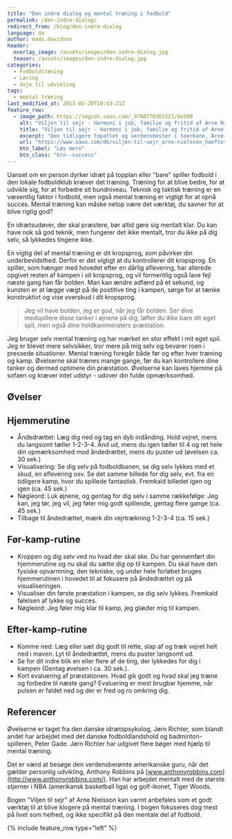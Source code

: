 ```yaml
---
title: "Den indre dialog og mental træning i fodbold"
permalink: /den-indre-dialog/
redirect_from: /blog/den-indre-dialog
language: da
author: mads.davidsen
header:
  overlay_image: /assets/images/den-indre-dialog.jpg
  teaser: /assets/images/den-indre-dialog.jpg
categories:
  - Fodboldtræning
  - Læring
  - Veje til udvikling
tags:
  - mental træning
last_modified_at: 2013-02-20T10:43:21Z
feature_row:
  - image_path: https://imgcdn.saxo.com/_9788770361521/0x500
    alt: "Viljen til sejr - Harmoni i job, familie og fritid af Arne Nielsson"
    title: "Viljen til sejr - Harmoni i job, familie og fritid af Arne Nielson"
    excerpt: "Den tidligere topatlet og verdensmester i toerkano, Arne Nielsson, ved hvad personlig træning kan gøre for én. Som eliteidrætsudøver må man arbejde målrettet med sig selv. Men det samme bør man gøre som erhvervsmand m/k, partner og forælder. Hvis man vil opnå harmoni i tilværelsen. Kodeordene er begejstring, mental træning og coaching. Arne Nielsson trækker på egne erfaringer og går i denne ærlige og direkte bog imod dansk hængemulekultur, jantelovsmentalitet og notorisk berøringsangst over for problemer og forandringer. I stedet taler han indtrængende om værdien af troen på egne evner og modet til at sætte overliggeren højt. Om at anvende drømmen som kickstarter og optimismen som motor i den personlige udvikling. Viljen til sejr henvender sig til alle, der ønsker at blive bedre til det, der er vigtigt i deres tilværelse. Hvad enten det er jobbet, karrieren, parforholdet eller familien – eller det hele på én gang – giver den teknikker og gode råd, der er let anvendelige i den personlige træning. På mange forskellige niveauer, for lægfolk og professionelle."
    url: "https://www.saxo.com/dk/viljen-til-sejr_arne-nielsson_haeftet_9788791293061"
    btn_label: "Læs mere"
    btn_class: "btn--success"
---
```


Uanset om en person dyrker idræt på topplan eller "bare" spiller fodbold i den lokale fodboldklub kræver det træning. Træning for at blive bedre, for at udvikle sig, for at forbedre sit bundniveau. Teknisk og taktisk træning er en væsentlig faktor i fodbold, men også mental træning er vigtigt for at opnå succes. Mental træning kan måske netop være det værktøj, du savner for at blive rigtig god?

En idrætsudøver, der skal præstere, bør altid gøre sig mentalt klar. Du kan have nok så god teknik, men fungerer det ikke mentalt, tror du ikke på dig selv, så lykkedes tingene ikke.

En vigtig del af mental træning er dit kropsprog, som påvirker din underbevidsthed. Derfor er det vigtigt at du kontrollerer dit kropsprog. En spiller, som hænger med hovedet efter en dårlig aflevering, har allerede opgivet resten af kampen i sit kropsprog, og vil formentlig også lave fejl næste gang han får bolden. Man kan ændre adfærd på et sekund, og kunsten er at lægge vægt på de postitive ting i kampen, sørge for at tænke konstruktivt og vise overskud i dit kropsprog.

> Jeg vil have bolden, jeg er god, når jeg får bolden. Ser dine medspillere disse tanker i øjnene på dig, løfter du ikke bare dit eget spil, men også dine holdkammeraters præstation.

Jeg bruger selv mental træning og har mærket en stor effekt i mit eget spil. Jeg er blevet mere selvsikker, tror mere på mig selv og bevarer roen i pressede situationer. Mental træning foregår både før og efter hver træning og kamp. Øvelserne skal trænes mange gange, før du kan kontrollere dine tanker og dermed optimere din præstation. Øvelserne kan laves hjemme på sofaen og kræver intet udstyr - udover din fulde opmærksomhed.

Øvelser
-------

## Hjemmerutine

- Åndedrættet: Læg dig ned og tag en dyb indånding. Hold vejret, mens du langsomt tæller 1-2-3-4. Ånd ud, mens du igen tæller til 4 og ret hele din opmærksomhed mod åndedrættet, mens du puster ud (øvelsen ca. 30 sek.)
- Visualisering: Se dig selv på fodboldbanen, se dig selv lykkes med et skud, en aflevering osv. Se det samme billede for dig selv, evt. fra en tidligere kamp, hvor du spillede fantastisk. Fremkald billedet igen og igen (ca. 45 sek.)
- Nøgleord: Luk øjnene, og gentag for dig selv i samme rækkefølge: Jeg kan, jeg tør, jeg vil, jeg føler mig godt spillende, gentag flere gange (ca. 45 sek.)
- Tilbage til åndedrættet, mærk din vejrtrækning 1-2-3-4 (ca. 15 sek.)

## Før-kamp-rutine

- Kroppen og dig selv ved nu hvad der skal ske. Du har gennemført din hjemmerutine og nu skal du sætte dig op til kampen. Du skal have den fysiske opvarmning, den tekniske, og under hele forløbet bruges hjemmerutinen i hovedet til at fokusere på åndedrættet og på visualiseringen.
- Visualiser din første præstation i kampen, se dig selv lykkes. Fremkald følelsen af lykke og succes.
- Nøgleord: Jeg føler mig klar til kamp, jeg glæder mig til kampen.

## Efter-kamp-rutine

- Komme ned: Læg eller sæt dig godt til rette, slap af og træk vejret helt ned i maven. Lyt til åndedrættet, mens du puster langsomt ud.
- Se for dit indre blik en eller flere af de ting, der lykkedes for dig i kampen (Gentag øvelsen i ca. 30 sek.).
- Kort evaluering af præstationen. Hvad gik godt og hvad skal jeg træne og forbedre til næste gang? Evaluering er mest brugbar hjemme, når pulsen er faldet ned og der er fred og ro omkring dig.

Referencer
----------

Øvelserne er taget fra den danske idrætspsykolog, Jørn Richter, som blandt andet har arbejdet med det danske fodboldlandshold og badminton-spilleren, Peter Gade. Jørn Richter har udgivet flere bøger med hjælp til mental træning.

Det er værd at besøge den verdensberømte amerikanske guru, når det gælder personlig udvikling, Anthony Robbins på [www.anthonyrobbins.com](http://www.anthonyrobbins.com/). Han har arbejdet mentalt med de største stjerner i NBA (amerikansk basketball liga) og golf-ikonet, Tiger Woods.

Bogen "Viljen til sejr" af Arne Nielsson kan varmt anbefales som et godt værktøj til at blive klogere på mental træning. I bogen fokuseres dog mest på livet som helhed, og ikke specifikt på den mentale del af fodbold.

{% include feature_row type="left" %}

